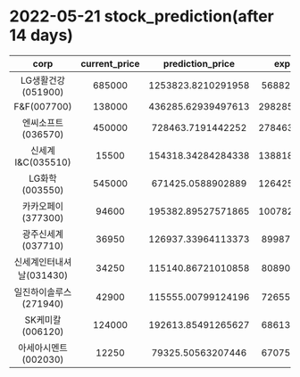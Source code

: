 # 2022-05-21 stock_prediction(after 14 days)

|   corp   |   current_price   |   prediction_price   |   expected_profit   |
|:--------:|:-----------------:|:--------------------:|:-------------------:|
|LG생활건강(051900)|685000|1253823.8210291958|568823.8210291958|
|F&F(007700)|138000|436285.62939497613|298285.62939497613|
|엔씨소프트(036570)|450000|728463.7191442252|278463.71914422524|
|신세계 I&C(035510)|15500|154318.34284284338|138818.34284284338|
|LG화학(003550)|545000|671425.0588902889|126425.05889028893|
|카카오페이(377300)|94600|195382.89527571865|100782.89527571865|
|광주신세계(037710)|36950|126937.33964113373|89987.33964113373|
|신세계인터내셔날(031430)|34250|115140.86721010858|80890.86721010858|
|일진하이솔루스(271940)|42900|115555.00799124196|72655.00799124196|
|SK케미칼(006120)|124000|192613.85491265627|68613.85491265627|
|아세아시멘트(002030)|12250|79325.50563207446|67075.50563207446|
